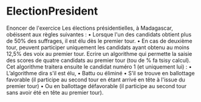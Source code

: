 # ElectionPresident
Enoncer de l'exercice
Les élections présidentielles, à Madagascar, obéissent aux règles suivantes :
•	Lorsque l'un des candidats obtient plus de 50% des suffrages, il est élu dès le premier tour.
•	En cas de deuxième tour, peuvent participer uniquement les candidats ayant obtenu au moins 12,5% des voix au premier tour.
Ecrire un algorithme qui permette la saisie des scores de quatre candidats au premier tour (tou de % fa tsisy calcul). Cet algorithme traitera ensuite le candidat numéro 1 (et uniquement lui) : 
•	L’algorithme dira s'il est élu, 
•	Battu ou éliminé
•	S’il se trouve en ballottage favorable (il participe au second tour en étant arrivé en tête à l'issue du premier tour) 
•	Ou en ballottage défavorable (il participe au second tour sans avoir été en tête au premier tour).
